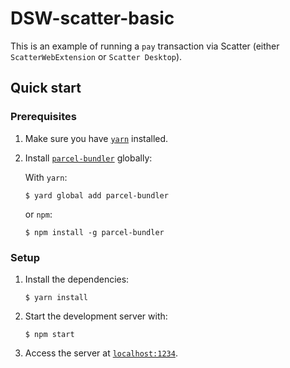 # DSW-scatter-basic

This is an example of running a `pay` transaction via Scatter (either `ScatterWebExtension` or `Scatter Desktop`).

## Quick start

### Prerequisites

1.  Make sure you have [`yarn`](https://yarnpkg.com) installed.
2.  Install [`parcel-bundler`](https://en.parceljs.org/getting_started.html) globally:

    With `yarn`:

        $ yard global add parcel-bundler

    or `npm`:

        $ npm install -g parcel-bundler

### Setup

1.  Install the dependencies:

        $ yarn install

2.  Start the development server with:

        $ npm start

3.  Access the server at [`localhost:1234`](http://localhost:1234).

